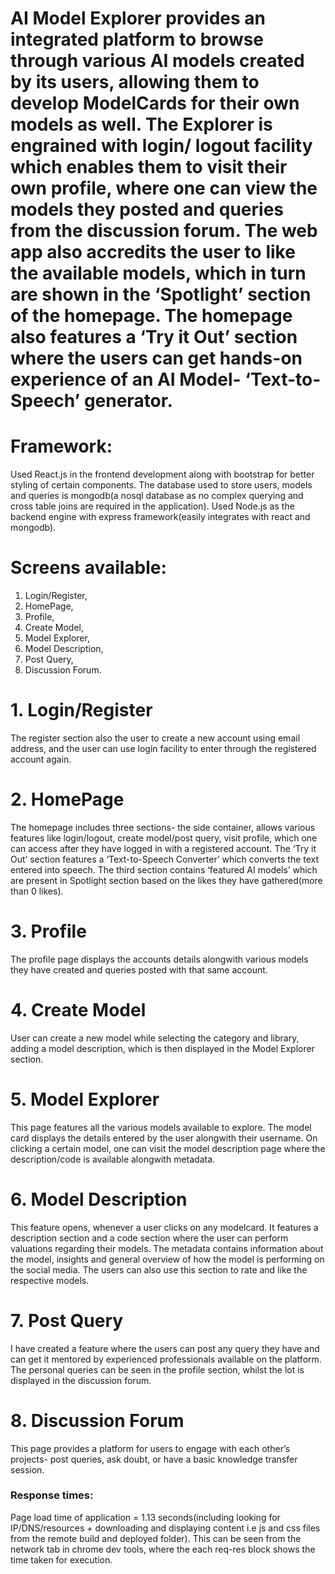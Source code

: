 # AI Model Explorer provides an integrated platform to browse through various AI models created by its users, allowing them to develop ModelCards for their own models as well. The Explorer is engrained with login/ logout facility which enables them to visit their own profile, where one can view the models they posted and queries from the discussion forum. The web app also accredits the user to like the available models, which in turn are shown in the ‘Spotlight’ section of the homepage. The homepage also features a ‘Try it Out’ section where the users can get hands-on experience of an AI Model- ‘Text-to-Speech’ generator. 

# Framework:
Used React.js in the frontend development along with bootstrap for better styling of certain components. The database used to store users, models and queries is mongodb(a nosql database as no complex querying and cross table joins are required in the application). Used Node.js as the backend engine with express framework(easily integrates with react and mongodb).

# Screens available:
1. Login/Register,
2. HomePage,
3. Profile,
4. Create Model,
5. Model Explorer,
6. Model Description,
7. Post Query,
8. Discussion Forum.

# 1. Login/Register
The register section also the user to create a new account using email address, and the user can use login facility to enter through the registered account again.

# 2. HomePage
The homepage includes three sections- the side container, allows various features like login/logout, create model/post query, visit profile, which one can access after they have logged in with a registered account. The ‘Try it Out’ section features a ‘Text-to-Speech Converter’ which converts the text entered into speech. The third section contains ‘featured AI models’ which are present in Spotlight section based on the likes they have gathered(more than 0 likes).

# 3. Profile
The profile page displays the accounts details alongwith various models they have created and queries posted with that same account.

# 4. Create Model
User can create a new model while selecting the category and library, adding a model description, which is then displayed in the Model Explorer section. 

# 5. Model Explorer
This page features all the various models available to explore. The model card displays the details entered by the user alongwith their username. On clicking a certain model, one can visit the model description page where the description/code is available alongwith metadata.

# 6. Model Description
This feature opens, whenever a user clicks on any modelcard. It features a description section and a code section where the user can perform valuations regarding their models. The metadata contains information about the model, insights and general overview of how the model is performing on the social media. The users can also use this section to rate and like the respective models.

# 7. Post Query
I have created a feature where the users can post any query they have and can get it mentored by experienced professionals available on the platform. The personal queries can be seen in the profile section, whilst the lot is displayed in the discussion forum.

# 8. Discussion Forum
This page provides a platform for users to engage with each other’s projects- post queries, ask doubt, or have a basic knowledge transfer session.



### Response times:
Page load time of application = 1.13 seconds(including looking for IP/DNS/resources + downloading and displaying content i.e js and css files from the remote build and deployed folder).
This can be seen from the network tab in chrome dev tools, where the each req-res block shows the time taken for execution.




